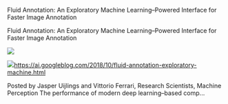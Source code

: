 Fluid Annotation: An Exploratory Machine Learning–Powered Interface for Faster Image Annotation

Fluid Annotation: An Exploratory Machine Learning–Powered Interface for Faster Image Annotation

![](../_resources/35017aa49ee347c9a125da04cdd6558b.png)

![](../_resources/59a0c7b6e4848ccdabcea0636efda02b.png)https://ai.googleblog.com/2018/10/fluid-annotation-exploratory-machine.html

Posted by Jasper Uijlings and Vittorio Ferrari, Research Scientists, Machine Perception The performance of modern deep learning–based comp...